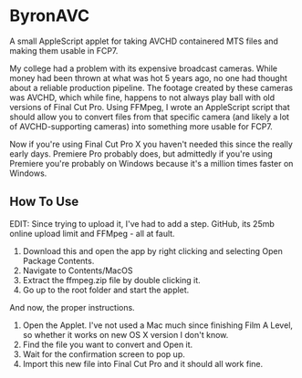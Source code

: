 # ByronAVC
A small AppleScript applet for taking AVCHD containered MTS files and making them usable in FCP7.

My college had a problem with its expensive broadcast cameras. While money had been thrown at what was hot 5 years ago, no one had thought about a reliable production pipeline. The footage created by these cameras was AVCHD, which while fine, happens to not always play ball with old versions of Final Cut Pro. Using FFMpeg, I wrote an AppleScript script that should allow you to convert files from that specific camera (and likely a lot of AVCHD-supporting cameras) into something more usable for FCP7.

Now if you're using Final Cut Pro X you haven't needed this since the really early days. Premiere Pro probably does, but admittedly if you're using Premiere you're probably on Windows because it's a million times faster on Windows. 

## How To Use

EDIT: Since trying to upload it, I've had to add a step. GitHub, its 25mb online upload limit and FFMpeg - all at fault.

1. Download this and open the app by right clicking and selecting Open Package Contents.
2. Navigate to Contents/MacOS
3. Extract the ffmpeg.zip file by double clicking it.
4. Go up to the root folder and start the applet.

And now, the proper instructions.
1. Open the Applet. I've not used a Mac much since finishing Film A Level, so whether it works on new OS X version I don't know.
2. Find the file you want to convert and Open it.
3. Wait for the confirmation screen to pop up.
4. Import this new file into Final Cut Pro and it should all work fine.
